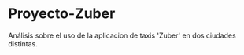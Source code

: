 # Proyecto-Zuber
Análisis sobre el uso de la aplicacion de taxis 'Zuber' en dos ciudades distintas.
